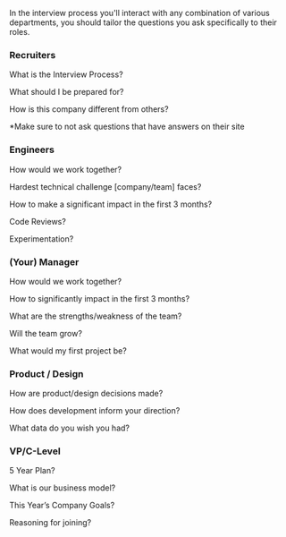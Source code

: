 In the interview process you'll interact with any combination of various departments, you should tailor the questions you ask specifically to their roles.

### Recruiters
What is the Interview Process?

What should I be prepared for?

How is this company different from others?

*Make sure to not ask questions that have answers on their site

### Engineers
How would we work together?

Hardest technical challenge [company/team] faces?

How to make a significant impact in the first 3 months?

Code Reviews?

Experimentation?

### (Your) Manager
How would we work together?

How to significantly impact in the first 3 months?

What are the strengths/weakness of the team?

Will the team grow?

What would my first project be?

### Product / Design 
How are product/design decisions made?

How does development inform your direction?

What data do you wish you had?

### VP/C-Level
5 Year Plan?

What is our business model?

This Year’s Company Goals?

Reasoning for joining?
